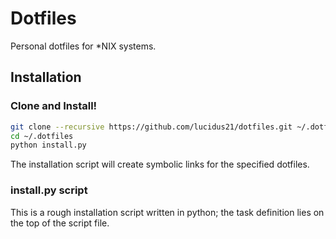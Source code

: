 Dotfiles
========

Personal dotfiles for \*NIX systems.

## Installation

### Clone and Install!

```bash
git clone --recursive https://github.com/lucidus21/dotfiles.git ~/.dotfiles
cd ~/.dotfiles
python install.py
```

The installation script will create symbolic links for the specified dotfiles.

### install.py script

This is a rough installation script written in python;
the task definition lies on the top of the script file.
